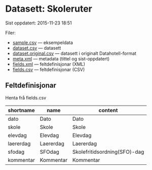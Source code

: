 # Datasett:     Skoleruter
 Sist oppdatert: 2015-11-23 18:51

 Filer:
 - [sample.csv](sample.csv) — eksempeldata
 - [dataset.csv](dataset.csv) — datasett
 - [dataset.original.csv](dataset.original.csv) — datasett i originalt Datahotell-format
 - [meta.xml](meta.xml) — metadata (tittel og sist-oppdatert)
 - [fields.xml](fields.xml) — feltdefinisjonar (XML)
 - [fields.csv](fields.csv) — feltdefinisjonar (CSV)


## Feltdefinisjonar
Henta frå fields.csv

| shortname | name | content |
| --- | --- | --- |
| dato | Dato | Dato |
| skole | Skole | Skole |
| elevdag | Elevdag | Elevdag |
| laererdag | Laererdag | Laererdag |
| sfodag | SFOdag | Skolefritidsordning(SFO)-dag |
| kommentar | Kommentar | Kommentar |
